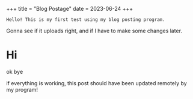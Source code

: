 +++
title = "Blog Postage"
date = 2023-06-24
+++

    Hello! This is my first test using my blog posting program.

Gonna see if it uploads right, and if I have to make some changes later.

# Hi

ok bye

if everything is working, this post should have been updated remotely by my program!
